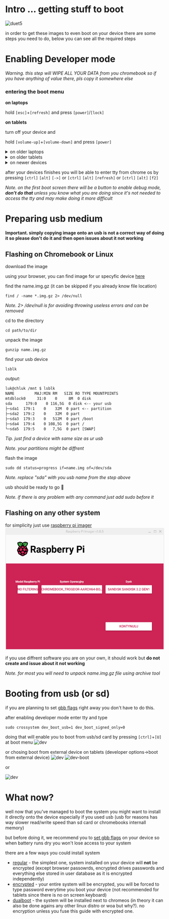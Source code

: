# Intro ... getting stuff to boot

![duet5](./assets/duet5.webp)

in order to get these images to even boot on your device there are some steps you need to do, below you can see all the required steps

# Enabling Developer mode

_Warning. this step will WIPE ALL YOUR DATA from you chromebook so if you have anything of value there, pls copy it somewhere else_

### entering the boot menu

**on laptops**

hold ```[esc]```+```[refresh]``` and press ```[power]```/```[lock]```

**on tablets**

turn off your device and

hold ```[volume-up]```+```[volume-down]``` and press ```[power]```

<details>
<summary>on older laptops</summary>

you should be booted into recovery screen
![rec](./assets/boot-menu/old-laptop/a.png)
_[image source](https://www.howtogeek.com/210817/how-to-enable-developer-mode-on-your-chromebook/)_

in here you need to press ```[ctrl]```+```[D]```

![con](./assets/boot-menu/old-laptop/b.png)
_[image source](https://www.howtogeek.com/210817/how-to-enable-developer-mode-on-your-chromebook/)_

press enter to enable developer mode

</details>

<details>
<summary>on older tablets</summary>

you might see recover screen or black screen
![rec](./assets/boot-menu/old-tablets/flash-screen.png)
press both ```[volume-up]```+```[volume-down]```
![en-dev](./assets/boot-menu/old-tablets/dev-enable.png)
navigate to top option (Confirm Dissabling OS verification) and press ```[power]```

_Note. on some devices with a black screen (but led on the side on) mentioned aboved for example lenovo 10e, the screen output is disabled there for whatever reason (the menu is still there thoe), but don't worry just press both ```[volume-up]```+```[volume-down]``` then press ```[volume-up]``` a few times then confirm with ```[power]```, after that screen output should be there_

after doing this the device should reboot to this screen
![dev-menu](./assets/boot-menu/old-tablets/dev-menu.png)

you can wait 30 secs for device to continue automatically or go to developer options
![bootmenu](./assets/boot-menu/old-tablets/boot-menu.png)
and select to boot from internal disk

</details>

<details>
<summary>on newer devices</summary>

go to advanced options
![rev-menu](./assets/boot-menu/newer-chromebook/rev-menu.webp)

and enable developer mode

![adv-options](./assets/boot-menu/newer-chromebook/adv-opt.webp)

</details>

after your devices finishes you will be able to enter tty from chrome os by pressing ```[ctrl]``` ```[alt]``` ```[->]``` or ```[ctrl]``` ```[alt]``` ```[refresh]``` or ```[ctrl]``` ```[alt]``` ```[f2]```

_Note. on the first boot screen there will be a button to enable debug mode, **don't do that** unless you know what you are doing since it's not needed to access the tty and may make doing it more difficult_

# Preparing usb medium

**Important. simply copying image onto an usb is not a correct way of doing it so please don't do it and then open issues about it not working**

## Flashing on Chromebook or Linux
download the image

using your browser, you can find image for ur specyfic device [here]()

find the name.img.gz (it can be skipped if you already know file location)
```
find / -name *.img.gz 2> /dev/null
```
_Note. 2> /dev/null is for avoiding throwing useless errors and can be removed_

cd to the directory
```
cd path/to/dir
```

unpack the image
```
gunzip name.img.gz
```
find your usb device
```
lsblk
```
_output:_
```
luk@chluk /mnt $ lsblk
NAME         MAJ:MIN RM   SIZE RO TYPE MOUNTPOINTS
mtdblock0     31:0    0     8M  0 disk 
sda      179:0    0 116,5G  0 disk <-- your usb
├─sda1  179:1    0    32M  0 part <-- partition
├─sda2  179:2    0    32M  0 part 
├─sda3  179:3    0   512M  0 part /boot
├─sda4  179:4    0 108,5G  0 part /
└─sda5  179:5    0   7,5G  0 part [SWAP]
```
_Tip. just find a device with same size as ur usb_

_Note. your partitions might be diffrent_

flash the image
```
sudo dd status=progress if=name.img of=/dev/sda
```
_Note. replace "sda" with you usb name from the step above_

usb should be ready to go 🎉

_Note. if there is any problem with any command just add sudo before it_

## Flashing on any other system

for simplicity just use [raspberry pi imager](https://www.raspberrypi.com/software/)
![rpi-imager](./assets/rpi-imager.png)

if you use diffrent software you are on your own, it should work but **do not create and issue about it not working**

_Note. for most you will need to unpack name.img.gz file using archive tool_

# Booting from usb (or sd)

if you are planning to set [gbb flags](./setting_gbb_flags.md) right away you don't have to do this.

after enabling developer mode enter tty
and type
```
sudo crossystem dev_boot_usb=1 dev_boot_signed_only=0
```

doing that will enable you to boot from usb/sd card by pressing ```[ctrl]```+```[U]``` at boot menu
![dev](./assets/boot-menu/old-laptop/b.png)

or chosing boot from external device on tablets (developer options->boot from external device)
![dev](./assets/boot-menu/old-tablets/dev-menu.png)
![dev-boot](./assets/boot-menu/old-tablets/boot-menu.png)

or

![dev](./assets/boot-menu/newer-chromebook/boot-menu.webp)

# What now?

well now that you've  managed to boot the system you might want to install it directly onto the device especially if you used usb (usb for reasons has way slower read/write speed than sd card or chromebooks internall memory)

but before doing it, we recommend you to [set gbb flags](./setting_gbb_flags.md) on your device so when battery runs dry you won't lose access to your system

there are a few ways you could install system

- [regular](./basic-installation.md) - the simplest one, system installed on your device will **not** be encrypted (except browser passowrds, encrypted drives passwords and everything else stored in user database as it is encrypted independently)
- [encrypted](./luks-installation.md) - your entire system will be encrypted, you will be forced to type password everytime you boot your device (not recommended for tablets since there is no on screen keyboard)
- [dualboot](./dualboot-instalation.md) - the system will be installed next to chromeos (in theory it can also be done agains any other linux distro or woa but why?). no encryption unless you fuse this guide with encrypted one.


